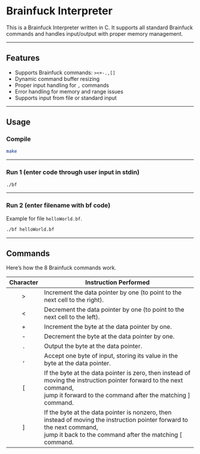 # Brainfuck Interpreter

This is a Brainfuck Interpreter written in C. It supports all standard Brainfuck commands and handles input/output with proper memory management.

---

## Features

- Supports Brainfuck commands: `><+-.,[]`
- Dynamic command buffer resizing
- Proper input handling for `,` commands
- Error handling for memory and range issues
- Supports input from file or standard input

---

## Usage

### Compile

```bash
make
```

---

### Run 1 (enter code through user input in stdin)

```bash
./bf
```

---

### Run 2 (enter filename with bf code)

Example for file `helloWorld.bf`.

```bash
./bf helloWorld.bf
```

---

## Commands

Here’s how the 8 Brainfuck commands work.


<table>
    <thead>
        <tr>
            <th style="text-align:center;">Character</th>
            <th style="text-align:center;">Instruction Performed</th>
        </tr>
    </thead>
    <tbody>
        <tr>
            <td style="text-align:center;">&gt;</td>
            <td style="text-align:left;">Increment the data pointer by one (to point to the next cell to the right).</td>
        </tr>
        <tr>
            <td style="text-align:center;">&lt;</td>
            <td style="text-align:left;">Decrement the data pointer by one (to point to the next cell to the left).</td>
        </tr>
        <tr>
            <td style="text-align:center;">+</td>
            <td style="text-align:left;">Increment the byte at the data pointer by one.</td>
        </tr>
        <tr>
            <td style="text-align:center;">-</td>
            <td style="text-align:left;">Decrement the byte at the data pointer by one.</td>
        </tr>
        <tr>
            <td style="text-align:center;">.</td>
            <td style="text-align:left;">Output the byte at the data pointer.</td>
        </tr>
        <tr>
            <td style="text-align:center;">,</td>
            <td style="text-align:left;">Accept one byte of input, storing its value in the byte at the data pointer.</td>
        </tr>
        <tr>
            <td style="text-align:center;">[</td>
            <td style="text-align:left;">If the byte at the data pointer is zero, then instead of moving the instruction pointer forward to the next command,<br>jump it forward to the command after the matching ] command.</td>
        </tr>
        <tr>
            <td style="text-align:center;">]</td>
            <td style="text-align:left;">If the byte at the data pointer is nonzero, then instead of moving the instruction pointer forward to the next command,<br>jump it back to the command after the matching [ command.</td>
        </tr>
    </tbody>
</table>
